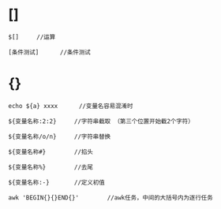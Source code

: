 # []

```shell
$[]		//运算

[条件测试]		//条件测试

```



# {}

```shell
echo ${a} xxxx		//变量名容易混淆时

${变量名称:2:2}		//字符串截取 （第三个位置开始截2个字符）

${变量名称/o/n}		//字符串替换

${变量名称#}		//掐头

${变量名称%}		//去尾

${变量名称:-}		//定义初值

awk 'BEGIN{}{}END{}'		//awk任务，中间的大括号内为逐行任务


```


